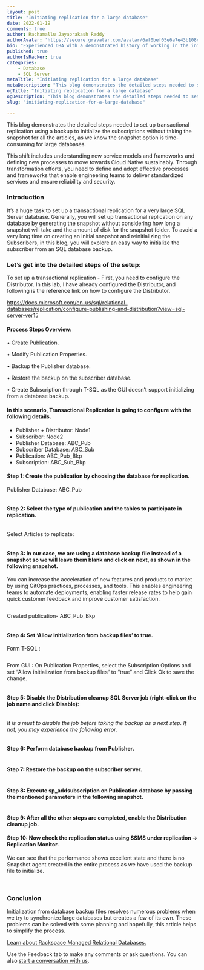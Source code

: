 ```yaml
---
layout: post
title: "Initiating replication for a large database"
date: 2022-01-19
comments: true
author: Rachamallu Jayaprakash Reddy 
authorAvatar: 'https://secure.gravatar.com/avatar/6af0bef05e6a7e43b108c62b13127952'
bio: "Experienced DBA with a demonstrated history of working in the information technology and services industry, Skilled in MS SQL Server, Migration Projects, Database Administration, High Availability Techniques and Performance Tuning. Strong engineering professional with a Master's of Technology - M. Tech focused in Computer SCiences from JNTUH College of Engineering, Hyderabad."
published: true
authorIsRacker: true
categories:
    - Database
    - SQL Server
metaTitle: "Initiating replication for a large database"
metaDescription: "This blog demonstrates the detailed steps needed to set up transactional replication using a backup to initialize the subscriptions without taking the snapshot for all the articles, as we know the snapshot option is time-consuming for large databases. "
ogTitle: "Initiating replication for a large database"
ogDescription: "This blog demonstrates the detailed steps needed to set up transactional replication using a backup to initialize the subscriptions without taking the snapshot for all the articles, as we know the snapshot option is time-consuming for large databases."
slug: "initiating-replication-for-a-large-database"

---
```


This blog demonstrates the detailed steps needed to set up transactional replication using a backup to initialize the subscriptions without taking the snapshot for all the articles, as we know the snapshot option is time-consuming for large databases. 

<!--more-->

This shift includes understanding new service models and frameworks and defining
new processes to move towards Cloud Native sustainably. Through transformation
efforts, you need to define and adopt effective processes and frameworks that
enable engineering teams to deliver standardized services and ensure reliability
and security.

### Introduction

It’s a huge task to set up a transactional replication for a very large SQL Server database. Generally, you will set up transactional replication on any database by generating the snapshot without considering how long a snapshot will take and the amount of disk for the snapshot folder.
To avoid a very long time on creating an initial snapshot and reinitializing the Subscribers, in this blog, you will explore an easy way to initialize the subscriber from an SQL database backup.


### Let’s get into the detailed steps of the setup:
To set up a transactional replication - First, you need to configure the Distributor. 
In this lab, I have already configured the Distributor, and following is the reference link on how to configure the Distributor. 

https://docs.microsoft.com/en-us/sql/relational-databases/replication/configure-publishing-and-distribution?view=sql-server-ver15


#### Process Steps Overview:
•	Create Publication. 

•	Modify Publication Properties.  

•	Backup the Publisher database.

•	Restore the backup on the subscriber database.  

•	Create Subscription through T-SQL as the GUI doesn’t support initializing from a database backup.


#### In this scenario, Transactional Replication is going to configure with the following details. 

- Publisher + Distributor: Node1
- Subscriber: Node2
- Publisher Database: ABC_Pub
- Subscriber Database: ABC_Sub
- Publication: ABC_Pub_Bkp
- Subscription: ABC_Sub_Bkp


#### Step 1: Create the publication by choosing the database for replication. 
Publisher Database: ABC_Pub

<img src=Picture1.png title="" alt="">


#### Step 2: Select the type of publication and the tables to participate in replication.

<img src=Picture2.png title="" alt="">

Select Articles to replicate: 

<img src=Picture3.png title="" alt="">


#### Step 3: In our case, we are using a database backup file instead of a snapshot so we will leave them blank and click on next, as shown in the following snapshot.


You can increase the acceleration of new features and products to market by using
GitOps practices, processes, and tools. This enables engineering teams to automate
deployments, enabling faster release rates to help gain quick customer feedback
and improve customer satisfaction.

<img src=Picture4.png title="" alt="">

Created publication- ABC_Pub_Bkp 

<img src=Picture5.png title="" alt="">


#### Step 4: Set ‘Allow initialization from backup files’ to true. 

Form T-SQL :

<img src=Picture6.png title="" alt="">

From GUI : 
On Publication Properties, select the Subscription Options and set “Allow initialization from backup files“ to “true” and Click Ok to save the change.

<img src=Picture7.png title="" alt="">

#### Step 5: Disable the Distribution cleanup SQL Server job (right-click on the job name and click Disable):

<img src=Picture8.png title="" alt="">

_It is a must to disable the job before taking the backup as a next step. If not, you may experience the following error._

<img src=Picturex.png title="" alt="">


#### Step 6: Perform database backup from Publisher.

<img src=Picture9.png title="" alt="">

#### Step 7: Restore the backup on the subscriber server.

<img src=Picture10.png title="" alt="">

#### Step 8: Execute sp_addsubscription on Publication database by passing the mentioned parameters in the following snapshot. 

<img src=Picture11.png title="" alt="">

#### Step 9: After all the other steps are completed, enable the Distribution cleanup job.

#### Step 10: Now check the replication status using SSMS under replication → Replication Monitor.

We can see that the performance shows excellent state and there is no Snapshot agent created in the entire process as we have used the backup file to initialize. 

<img src=Picture12.png title="" alt="">

<img src=Picture13.png title="" alt="">


### Conclusion

Initialization from database backup files resolves numerous problems when we try to synchronize large databases but creates a few of its own. These problems can be solved with some planning and hopefully, this article helps to simplify the process.




<a class="cta purple" id="cta" href="https://www.rackspace.com/data/managed-sql"> Learn about Rackspace Managed Relational Databases.</a>


Use the Feedback tab to make any comments or ask questions. You can also
[start a conversation with us](https://www.rackspace.com/contact).
